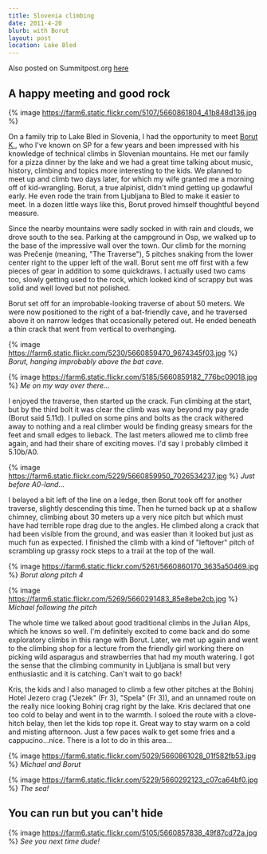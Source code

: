 ```yaml
---
title: Slovenia climbing
date: 2011-4-20
blurb: with Borut
layout: post
location: Lake Bled
---
```


Also posted on Summitpost.org [here](https://www.summitpost.org/pre-enje-with-a-pal/713337)

A happy meeting and good rock
---

{% image https://farm6.static.flickr.com/5107/5660861804_41b848d136.jpg %}

On a family trip to Lake Bled in Slovenia, I had the opportunity to meet <a href="https://www.summitpost.org/users/borutbk/66073">Borut K.</a>, who I've known on SP for a few years and been impressed with his knowledge of technical climbs in Slovenian mountains. He met our family for a pizza dinner by the lake and we had a great time talking about music, history, climbing and topics more interesting to the kids. We planned to meet up and climb two days later, for which my wife granted me a morning off of kid-wrangling. Borut, a true alpinist, didn't mind getting up godawful early. He even rode the train from Ljubljana to Bled to make it easier to meet. In a dozen little ways like this, Borut proved himself thoughtful beyond measure.

Since the nearby mountains were sadly socked in with rain and clouds, we drove south to the sea. Parking at the campground in Osp, we walked up to the base of the  impressive wall over the town. Our climb for the morning was Prečenje (meaning, "The Traverse"), 5 pitches snaking from the lower center right to the upper left of the wall. Borut sent me off first with a few pieces of gear in addition to some quickdraws. I actually used two cams too, slowly getting used to the rock, which looked kind of scrappy but was solid and well loved but not polished.

Borut set off for an improbable-looking traverse of about 50 meters. We were now positioned to the right of a bat-friendly cave, and he traversed above it on narrow ledges that occasionally petered out. He ended beneath a thin crack that went from vertical to overhanging. 

{% image https://farm6.static.flickr.com/5230/5660859470_9674345f03.jpg %}
<i>Borut, hanging improbably above the bat cave.</i>

{% image https://farm6.static.flickr.com/5185/5660859182_776bc09018.jpg %}
<i>Me on my way over there...</i>

I enjoyed the traverse, then started up the crack. Fun climbing at the start, but by the third bolt it was clear the climb was way beyond my pay grade (Borut said 5.11d). I pulled on some pins and bolts as the crack withered away to nothing and a real climber would be finding greasy smears for the feet and small edges to lieback. The last meters allowed me to climb free again, and had their share of exciting moves. I'd say I probably climbed it 5.10b/A0.

{% image https://farm6.static.flickr.com/5229/5660859950_7026534237.jpg %}
<i>Just before A0-land...</i>

I belayed a bit left of the line on a ledge, then Borut took off for another traverse, slightly descending this time. Then he turned back up at a shallow chimney, climbing about 30 meters up a very nice pitch but which must have had terrible rope drag due to the angles. He climbed along a crack that had been visible from the ground, and was easier than it looked but just as much fun as expected. I finished the climb with a kind of "leftover" pitch of scrambling up grassy rock steps to a trail at the top of the wall.

{% image https://farm6.static.flickr.com/5261/5660860170_3635a50469.jpg %}
<i>Borut along pitch 4</i>

{% image https://farm6.static.flickr.com/5269/5660291483_85e8ebe2cb.jpg %}
<i>Michael following the pitch</i>

The whole time we talked about good traditional climbs in the Julian Alps, which he knows so well. I'm definitely excited to come back and do some exploratory climbs in this range with Borut. Later, we met up again and went to the climbing shop for a lecture from the friendly girl working there on picking wild asparagus and strawberries that had my mouth watering. I got the sense that the climbing community in Ljubljana is small but very enthusiastic and it is catching. Can't wait to go back!

Kris, the kids and I also managed to climb a few other pitches at the Bohinj Hotel Jezero crag ("Jezek" (Fr 3), "Spela" (Fr 3)), and an unnamed route on the really nice looking Bohinj crag right by the lake. Kris declared that one too cold to belay and went in to the warmth. I soloed the route with a clove-hitch belay, then let the kids top rope it. Great way to stay warm on a cold and misting afternoon. Just a few paces walk to get some fries and a cappucino...nice. There is a lot to do in this area...
                     

{% image https://farm6.static.flickr.com/5029/5660861028_01f582fb53.jpg %}
<i>Michael and Borut</i>

{% image https://farm6.static.flickr.com/5229/5660292123_c07ca64bf0.jpg %}
<i>The sea!</i>                                          

You can run but you can't hide
---

{% image https://farm6.static.flickr.com/5105/5660857838_49f87cd72a.jpg %}
<i>See you next time dude!</i>

